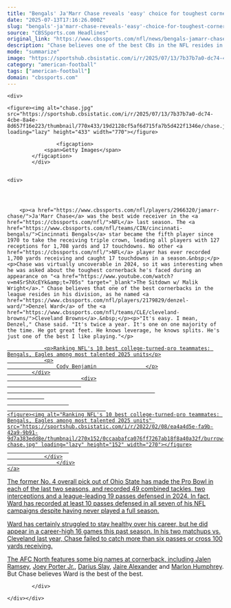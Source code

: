 ```yaml
---
title: "Bengals' Ja'Marr Chase reveals 'easy' choice for toughest cornerback he's faced in NFL"
date: "2025-07-13T17:16:26.000Z"
slug: "bengals'-ja'marr-chase-reveals-'easy'-choice-for-toughest-cornerback-he's-faced-in-nfl"
source: "CBSSports.com Headlines"
original_link: "https://www.cbssports.com/nfl/news/bengals-jamarr-chase-reveals-easy-choice-for-toughest-cornerback-hes-faced-in-nfl/"
description: "Chase believes one of the best CBs in the NFL resides in the AFC North"
mode: "summarize"
image: "https://sportshub.cbsistatic.com/i/r/2025/07/13/7b37b7a0-dc74-4cbe-8a4e-8d657f16e223/thumbnail/1200x675/2937c6225d3e9463d4b120650537596e/chase.jpg"
category: "american-football"
tags: ["american-football"]
domain: "cbssports.com"
---
```

<div id="readability-page-1" class="page"><div id="Article-body">
        
    
        
                
    <div>
                            
    <figure><img alt="chase.jpg" src="https://sportshub.cbsistatic.com/i/r/2025/07/13/7b37b7a0-dc74-4cbe-8a4e-8d657f16e223/thumbnail/770x433/19d2128cf5af6d715fa7b5d422f1346e/chase.jpg" loading="lazy" height="433" width="770"></figure>
        
                    <figcaption>
                <span>Getty Images</span>
            </figcaption>
            </div>

    
    <div>
        
        
                            
                
        <p><a href="https://www.cbssports.com/nfl/players/2966320/jamarr-chase/">Ja'Marr Chase</a> was the best wide receiver in the <a href="https://cbssports.com/nfl/">NFL</a> last season. The <a href="https://www.cbssports.com/nfl/teams/CIN/cincinnati-bengals/">Cincinnati Bengals</a> star became the fifth player since 1970 to take the receiving triple crown, leading all players with 127 receptions for 1,708 yards and 17 touchdowns. No other <a href="https://cbssports.com/nfl/">NFL</a> player has ever recorded 1,700 yards receiving and caught 17 touchdowns in a season.&nbsp;</p><p>Chase was virtually uncoverable in 2024, so it was interesting when he was asked about the toughest cornerback he's faced during an appearance on "<a href="https://www.youtube.com/watch?v=m4SrShXcEYk&amp;t=705s" target="_blank">The Sitdown w/ Malik Wright</a>." Chase believes that one of the best cornerbacks in the league resides in his division, as he named <a href="https://www.cbssports.com/nfl/players/2179829/denzel-ward/">Denzel Ward</a> of the <a href="https://www.cbssports.com/nfl/teams/CLE/cleveland-browns/">Cleveland Browns</a>.&nbsp;</p><p>"It's easy. I mean, Denzel," Chase said. "It's twice a year. It's one on one majority of the time. He got great feet. He knows leverage, he knows splits. He's just one of the best I like playing."</p>
        

<a href="https://www.cbssports.com/nfl/news/ranking-nfls-10-best-college-turned-pro-teammates-bengals-eagles-among-most-talented-2025-units/" target="_blank">
        <div>
            <div>
                
                <p>Ranking NFL's 10 best college-turned-pro teammates: Bengals, Eagles among most talented 2025 units</p>
                <p>
                    Cody Benjamin                </p>
            </div>
                            <div>
                            
                                                    
                
                        
                                    
    <figure><img alt="Ranking NFL's 10 best college-turned-pro teammates: Bengals, Eagles among most talented 2025 units" src="https://sportshub.cbsistatic.com/i/r/2022/02/08/ea4a4d5e-fa9b-42a9-9b91-9d7a383edd8e/thumbnail/270x152/0ccaabafca076ff7267ab18f8a40a32f/burrow-chase.jpg" loading="lazy" height="152" width="270"></figure>
                        
                </div>
                    </div>
    </a>
<p>The former No. 4 overall pick out of Ohio State has made the Pro Bowl in each of the last two seasons, and recorded 49 combined tackles, two interceptions and a league-leading 19 passes defensed in 2024. In fact, Ward has recorded at least 10 passes defensed in all seven of his NFL campaigns despite having never played a full season.</p><p>Ward has certainly struggled to stay healthy over his career, but he did appear in a career-high 16 games this past season. In his two matchups vs. Cleveland last year, Chase failed to catch more than six passes or cross 100 yards receiving.</p>
        

<p>The AFC North features some big names at cornerback, including <a href="https://www.cbssports.com/nfl/players/2071515/jalen-ramsey/">Jalen Ramsey</a>, <a href="https://www.cbssports.com/nfl/players/3125620/joey-porter-jr/">Joey Porter Jr.</a>, <a href="https://www.cbssports.com/nfl/players/1852913/darius-slay/">Darius Slay</a>, <a href="https://www.cbssports.com/nfl/players/2181152/jaire-alexander/">Jaire Alexander</a> and <a href="https://www.cbssports.com/nfl/players/2139775/marlon-humphrey/">Marlon Humphrey</a>. But Chase believes Ward is the best of the best.&nbsp;</p>


        
            </div>

    </div></div>